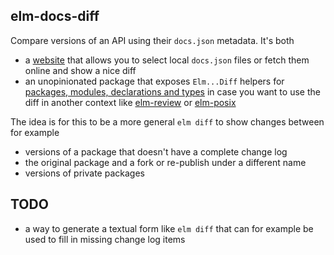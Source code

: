 ## elm-docs-diff

Compare versions of an API using their `docs.json` metadata. It's both

  - a [website](https://lue-bird.github.io/elm-docs-diff/) that allows you to select local `docs.json` files or fetch them online and show a nice diff
  - an unopinionated package that exposes `Elm...Diff` helpers for [packages, modules, declarations and types](https://dark.elm.dmy.fr/packages/elm/project-metadata-utils/latest/Elm-Docs)
    in case you want to use the diff in another context like [elm-review](https://dark.elm.dmy.fr/packages/jfmengels/elm-review/latest/) or [elm-posix](https://dark.elm.dmy.fr/packages/albertdahlin/elm-posix/latest/)

The idea is for this to be a more general `elm diff` to show changes between for example
  - versions of a package that doesn't have a complete change log
  - the original package and a fork or re-publish under a different name
  - versions of private packages

## TODO
  - a way to generate a textual form like `elm diff` that can for example be used to fill in missing change log items
